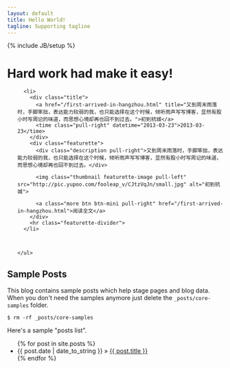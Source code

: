 ```yaml
---
layout: default
title: Hello World!
tagline: Supporting tagline
---
```

{% include JB/setup %}

<div class="page-header">
  <h1>Hard work had make it easy!</h1>
</div>

<div class="row">
  <div class="span7">
    <ul class="posts">
      
      <li>
        <div class="title">
          <a href="/first-arrived-in-hangzhou.html" title="又到周末雨落时，手脚笨拙，表达能力较弱的我，也只能选择在这个时候，倾听雨声写写博客，显然有股小时写周记的味道，而思想心境却再也回不到过去。">初到杭城</a>
          <time class="pull-right" datetime="2013-03-23">2013-03-23</time>
        </div>
        <div class="featurette">
          <div class="description pull-right">又到周末雨落时，手脚笨拙，表达能力较弱的我，也只能选择在这个时候，倾听雨声写写博客，显然有股小时写周记的味道，而思想心境却再也回不到过去。</div>
          
          <img class="thumbnail featurette-image pull-left" src="http://pic.yupoo.com/fooleap_v/CJtzVqJn/small.jpg" alt="初到杭城">
          
          <a class="more btn btn-mini pull-right" href="/first-arrived-in-hangzhou.html">阅读全文</a>
        </div>
        <hr class="featurette-divider">
      </li>
      
     
      
    </ul>
   
  </div>
  

</div>

    
## Sample Posts

This blog contains sample posts which help stage pages and blog data.
When you don't need the samples anymore just delete the `_posts/core-samples` folder.

    $ rm -rf _posts/core-samples

Here's a sample "posts list".

<ul class="posts">
  {% for post in site.posts %}
    <li><span>{{ post.date | date_to_string }}</span> &raquo; <a href="{{ BASE_PATH }}{{ post.url }}">{{ post.title }}</a></li>
  {% endfor %}
</ul>




